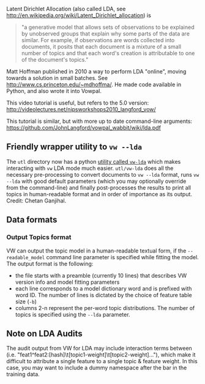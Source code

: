 Latent Dirichlet Allocation (also called LDA, see http://en.wikipedia.org/wiki/Latent_Dirichlet_allocation) is

> "a generative model that allows sets of observations to be explained by unobserved groups that explain why some parts of the data are similar. For example, if observations are words collected into documents, it posits that each document is a mixture of a small number of topics and that each word's creation is attributable to one of the document's topics."

Matt Hoffman published in 2010 a way to perform LDA "online", moving towards a solution in small batches.  See http://www.cs.princeton.edu/~mdhoffma/.  He made code available in Python, and also wrote it into Vowpal.

This video tutorial is useful, but refers to the 5.0 version: http://videolectures.net/nipsworkshops2010_langford_vow/

This tutorial is similar, but with more up to date command-line arguments: https://github.com/JohnLangford/vowpal_wabbit/wiki/lda.pdf

## Friendly wrapper utility to `vw --lda`

The `utl` directory now has a python [utility called `vw-lda`](https://github.com/JohnLangford/vowpal_wabbit/blob/master/utl/vw-lda) which makes interacting with `vw` LDA mode much easier. `utl/vw-lda` does all the necessary pre-processing to convert documents to `vw --lda` format, runs `vw --lda` with good default parameters (which you may optionally override from the command-line) and finally post-processes the results to print all topics in human-readable format and in order of importance as its output. Credit: Chetan Ganjihal.


## Data formats

### Output Topics format

VW can output the topic model in a human-readable textual form, if the `--readable_model` command line parameter is specified while fitting the model. The output format is the following:

* the file starts with a preamble (currently 10 lines) that describes VW version info and model fitting parameters
* each line corresponds to a model dictionary word and is prefixed with word ID. The number of lines is dictated by the choice of feature table size (`-b`)
* columns 2-n represent the per-word topic distributions. The number of topics is specified using the `--lda` parameter.

## Note on LDA Audits

The audit output from VW for LDA may include interaction terms between (i.e. "feat1^feat2:[hash]\t[topic1-weight]\t[topic2-weight]..."), which make it difficult to attribute a single feature to a single topic & feature weight. In this case, you may want to include a dummy namespace after the bar in the training data.
